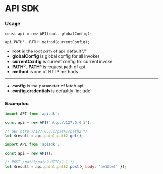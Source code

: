 # API SDK

### Usage

```
const api = new API(root, globalConfig);

api.PATH⁰..PATHⁿ.method(currentConfig);
```

* **root** is the root path of api, default '/'
* **globalConfig** is global config for all invokes
* **currentConfig** is current config for current invoke
* **PATH⁰..PATHⁿ** is request path of api
* **method** is one of HTTP methods

---

* **config** is the parameter of fetch api
* **config.credentials** is defaultly 'include'


### Examples

```js
import API from 'apisdk';

const api = new API('http://127.0.0.1');

/* GET http://127.0.0.1/path1/path2 */
let $result = api.path1.path2.get();
```

```js
import API from 'apisdk';

const api = new API();

/* POST /path1/path2 HTTP/1.1 */
let $result = api.path1.path2.post({ body: 'a=1&b=2' });
```
